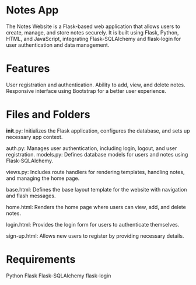 # Notes App
The Notes Website is a Flask-based web application that allows users to create, manage, and store notes securely. It is built using Flask, Python, HTML, and JavaScript, integrating Flask-SQLAlchemy and flask-login for user authentication and data management.

# Features
User registration and authentication.
Ability to add, view, and delete notes.
Responsive interface using Bootstrap for a better user experience.

# Files and Folders
__init__.py: Initializes the Flask application, configures the database, and sets up necessary app context.

auth.py: Manages user authentication, including login, logout, and user registration.
models.py: Defines database models for users and notes using Flask-SQLAlchemy.

views.py: Includes route handlers for rendering templates, handling notes, and managing the home page.

base.html: Defines the base layout template for the website with navigation and flash messages.

home.html: Renders the home page where users can view, add, and delete notes.

login.html: Provides the login form for users to authenticate themselves.

sign-up.html: Allows new users to register by providing necessary details.

# Requirements
Python
Flask
Flask-SQLAlchemy
flask-login
